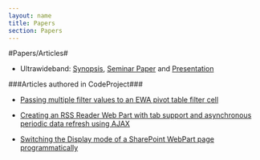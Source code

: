 ```yaml
---
layout: name
title: Papers
section: Papers
---
```



#Papers/Articles#

* Ultrawideband: [Synopsis](/files/uwb_synopsis.pdf), [Seminar Paper](/files/Ultrawideband_Madhur.pdf) and [Presentation](/files/Ultrawideband.ppt)

###Articles authored in CodeProject###

* [Passing multiple filter values to an EWA pivot table filter cell](http://www.codeproject.com/KB/sharepoint/EWAFilter.aspx)

* [Creating an RSS Reader Web Part with tab support and asynchronous periodic data refresh using AJAX](http://www.codeproject.com/KB/sharepoint/RSSReaderAjax.aspx)

* [Switching the Display mode of a SharePoint WebPart page programmatically](http://www.codeproject.com/KB/sharepoint/SwitchWPMode.aspx)
